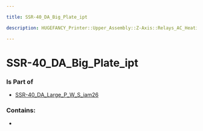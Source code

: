 ```yaml
---

title: SSR-40_DA_Big_Plate_ipt

description: HUGEFANCY_Printer::Upper_Assembly::Z-Axis::Relays_AC_Heating::SSR-40_DA91::SSR-40_DA_iam86::SSR-40_DA_Large_P_W_S_iam26::SSR-40_DA_Big_Plate_ipt

---
```

# SSR-40_DA_Big_Plate_ipt
<script>
    var geoarray = '{"SSR-40_DA_Big_Plate_ipt": {}}';
</script>
<script>
    var basepath = '/assets/HUGEFANCY_Printer/Upper_Assembly/Z-Axis/Relays_AC_Heating/SSR-40_DA91/SSR-40_DA_iam86/SSR-40_DA_Large_P_W_S_iam26/';
</script>
<link rel="stylesheet" href="/css/container.css">

<div id="container"></div>

<!-- these are the required scripts for the three.js scene -->
<script src="/lib/three.min.js"></script>
<script src="/lib/OrbitControls.js"></script>
<script src="/lib/RectAreaLightUniformsLib.js"></script>
<!-- this is your app's lib file -->
<script src="/lib/triceratops_app.js"></script>
### Is Part of
- [SSR-40_DA_Large_P_W_S_iam26](../SSR-40_DA_Large_P_W_S_iam26)  

### Contains:
- [](./SSR-40_DA_Big_Plate_ipt/)

